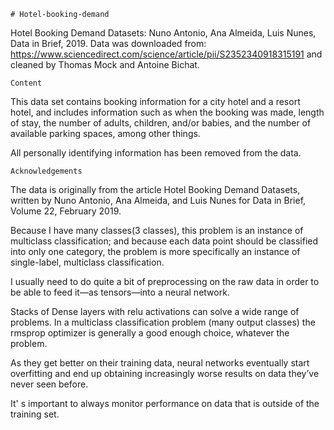     # Hotel-booking-demand

Hotel Booking Demand Datasets: Nuno Antonio, Ana Almeida, Luis Nunes, Data in Brief, 2019.
Data was downloaded from: https://www.sciencedirect.com/science/article/pii/S2352340918315191 and cleaned by Thomas Mock and Antoine Bichat.

    Content

This data set contains booking information for a city hotel and a resort hotel, and includes information such as when the booking was made, length of stay, the number of adults, children, and/or babies, and the number of available parking spaces, among other things.

All personally identifying information has been removed from the data.

    Acknowledgements

The data is originally from the article Hotel Booking Demand Datasets, written by Nuno Antonio, Ana Almeida, and Luis Nunes for Data in Brief, Volume 22, February 2019.

Because I have many classes(3 classes), this problem is an instance of multiclass classification; and because each data point should be classified into only one category, the problem is more specifically an instance of single-label, multiclass classification.

I usually need to do quite a bit of preprocessing on the raw data in order to be able to feed it—as tensors—into a neural network.

Stacks of Dense layers with relu activations can solve a wide range of problems. In a multiclass classification problem (many output classes) the rmsprop optimizer is generally a good enough choice, whatever the problem. 

As they get better on their training data, neural networks eventually start overfitting and end up obtaining increasingly worse results on data they’ve never seen before. 

It' s important to always monitor performance on data that is outside of the training set.

